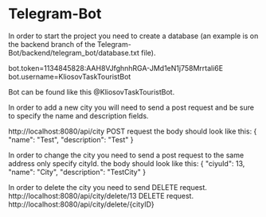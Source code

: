 # Telegram-Bot

In order to start the project you need to create a database (an example is on the backend branch of the Telegram-Bot/backend/telegram_bot/database.txt file).

bot.token=1134845828:AAH8VJfghnhRGA-JMd1eN1j758Mrrtali6E
bot.username=KliosovTaskTouristBot


Bot can be found like this @KliosovTaskTouristBot.



In order to add a new city you will need to send a post request and be sure to specify the name and description fields.

http://localhost:8080/api/city POST request
the body should look like this:
{
	"name": "Test",
	"description": "Test"
}


In order to change the city you need to send a post request to the same address only specify cityId.
the body should look like this:
{
	"ciyuId": 13,
	"name": "City",
	"description": "TestCity"
}


In order to delete the city you need to send DELETE request.
http://localhost:8080/api/city/delete/13 DELETE request. http://localhost:8080/api/city/delete/{cityID}
